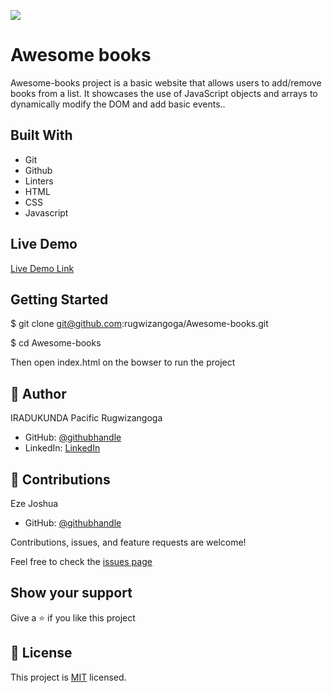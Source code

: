 ![](https://img.shields.io/badge/Microverse-blueviolet)

# Awesome books

Awesome-books project is a basic website that allows users to add/remove books from a list. It showcases the use of JavaScript objects and arrays to dynamically modify the DOM and add basic events.. 


## Built With

- Git
- Github
- Linters
- HTML
- CSS
- Javascript

## Live Demo

[Live Demo Link](https://rugwizangoga.github.io/Awesome-books/)

## Getting Started

$ git clone git@github.com:rugwizangoga/Awesome-books.git

$ cd Awesome-books

Then open index.html on the bowser to run the project

## 👤 Author

IRADUKUNDA Pacific Rugwizangoga

- GitHub: [@githubhandle](https://github.com/rugwizangoga)
- LinkedIn: [LinkedIn](https://www.linkedin.com/in/iradukunda-pacific-rugwizangoga)

## 🤝 Contributions

Eze Joshua

- GitHub: [@githubhandle](https://github.com/Allenkeys)



Contributions, issues, and feature requests are welcome!

Feel free to check the [issues page](../../issues/)

## Show your support

Give a ⭐️ if you like this project
## 📝 License

This project is [MIT](./LICENSE) licensed.
